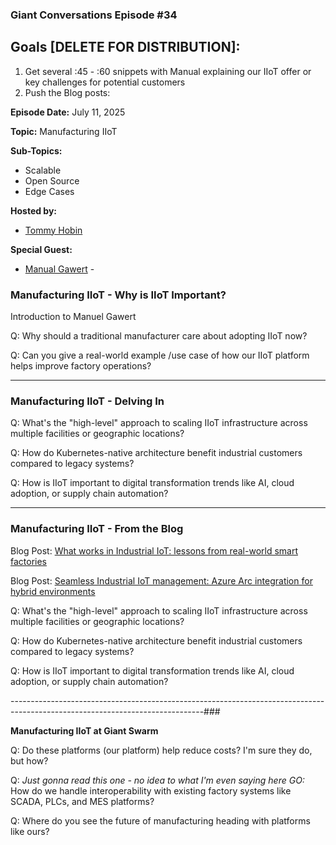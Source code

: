 ### Giant Conversations Episode #34

## Goals [DELETE FOR DISTRIBUTION]: 
1. Get several :45 - :60 snippets with Manual explaining our IIoT offer or key challenges for potential customers
3. Push the Blog posts:


**Episode Date:** July 11, 2025

**Topic:**
Manufacturing IIoT

**Sub-Topics:**
- Scalable
- Open Source
- Edge Cases

**Hosted by:** 

* [Tommy Hobin](https://www.linkedin.com/in/tommy-hobin/)

**Special Guest:**

* [Manual Gawert](https://github.com/gawertm) - 

### Manufacturing IIoT - Why is IIoT Important?

Introduction to Manuel Gawert

Q: Why should a traditional manufacturer care about adopting IIoT now?

Q: Can you give a real-world example /use case of how our IIoT platform helps improve factory operations?

------------------------------------------------------------------------------------------------------------------------------

### Manufacturing IIoT - Delving In

Q: What's the "high-level" approach to scaling IIoT infrastructure across multiple facilities or geographic locations?

Q: How do Kubernetes-native architecture benefit industrial customers compared to legacy systems?

Q: How is IIoT important to digital transformation trends like AI, cloud adoption, or supply chain automation?

------------------------------------------------------------------------------------------------------------------------------

### Manufacturing IIoT - From the Blog

Blog Post: [What works in Industrial IoT: lessons from real-world smart factories](https://www.giantswarm.io/blog/what-works-in-industrial-iot-lessons-from-real-world-smart-factories)

Blog Post: [Seamless Industrial IoT management: Azure Arc integration for hybrid environments](https://www.giantswarm.io/blog/seamless-industrial-iot-management-azure-arc-integration-for-hybrid-environments)

Q: What's the "high-level" approach to scaling IIoT infrastructure across multiple facilities or geographic locations?

Q: How do Kubernetes-native architecture benefit industrial customers compared to legacy systems?

Q: How is IIoT important to digital transformation trends like AI, cloud adoption, or supply chain automation?

------------------------------------------------------------------------------------------------------------------------------### 

**Manufacturing IIoT at Giant Swarm**

Q: Do these platforms (our platform) help reduce costs? I'm sure they do, but how?

Q: _Just gonna read this one - no idea to what I'm even saying here GO:_ How do we handle interoperability with existing factory systems like SCADA, PLCs, and MES platforms?

Q: Where do you see the future of manufacturing heading with platforms like ours?
